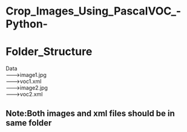# Crop_Images_Using_PascalVOC_-Python-
# Folder_Structure </br>
Data </br>
--->image1.jpg </br>
--->voc1.xml </br>
--->image2.jpg </br>
--->voc2.xml </br>

## Note:Both images and xml files should be in same folder

